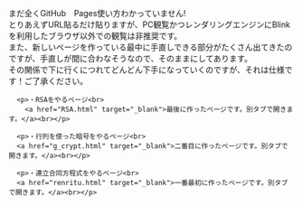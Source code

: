 <html>
  <head>
  <meta charset="utf-8">

  </head>

  <body>
    <p>まだ全くGitHub　Pages使い方わかっていません!<br>
      とりあえずURL貼るだけ貼りますが、PC観覧かつレンダリングエンジンにBlinkを利用したブラウザ以外での観覧は非推奨です。<br>
      また、新しいページを作っている最中に手直しできる部分がたくさん出てきたのですが、手直しが間に合わなそうなので、そのままにしてあります。<br>
      その関係で下に行くにつれてどんどん下手になっていくのですが、それは仕様です！ご了承ください。</p>
    
    
      <p>・RSAをやるページ<br>
        <a href="RSA.html" target="_blank">最後に作ったページです。別タブで開きます。</a><br></p>
    
      <p>・行列を使った暗号をやるページ<br>
      <a href="g_crypt.html" target="_blank">二番目に作ったページです。別タブで開きます。</a><br></p>
    
      <p>・連立合同方程式をやるページ<br>
      <a href="renritu.html" target="_blank">一番最初に作ったページです。別タブで開きます。</a><br></p>
    
    
    
  </body>
</html>
